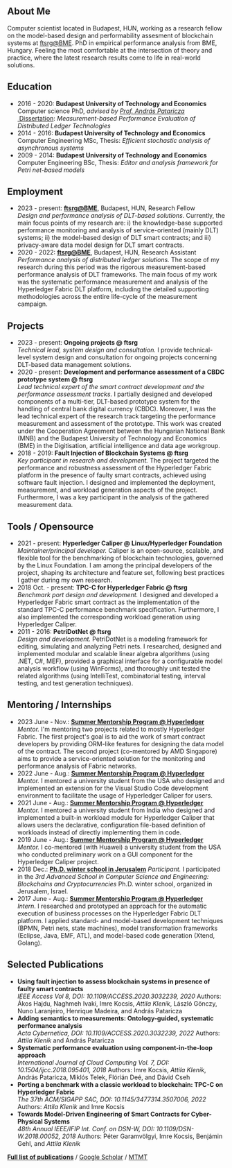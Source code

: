 ## <i class="fas fa-user fa-fw"></i> About Me
Computer scientist located in Budapest, HUN, working as a research fellow on the model-based design and performability assesment of blockchain systems at [ftsrg@BME](https://ftsrg.mit.bme.hu/en/).
PhD in empirical performance analysis from BME, Hungary.
Feeling the most comfortable at the intersection of theory and practice, where the latest research results come to life in real-world solutions.

## <i class="fas fa-graduation-cap fa-fw"></i> Education
- 2016 - 2020: **Budapest University of Technology and Economics**  
  Computer science PhD, _advised by [Prof. András Pataricza](http://www.mit.bme.hu/general/staff/pataric)_  
  [<i class="fas fa-file-alt"></i>&nbsp;Dissertation](http://hdl.handle.net/10890/18724): _Measurement-based Performance Evaluation of Distributed Ledger Technologies_
- 2014 - 2016: **Budapest University of Technology and Economics**  
  Computer Engineering MSc, Thesis: _Efficient stochastic analysis of asynchronous systems_
- 2009 - 2014: **Budapest University of Technology and Economics**  
  Computer Engineering BSc, Thesis: _Editor and analysis framework for Petri net-based models_

## <i class="fas fa-briefcase fa-fw"></i> Employment
- 2023 - present: **[ftsrg@BME](https://ftsrg.mit.bme.hu/en/)**, Budapest, HUN, Research Fellow  
  _Design and performance analysis of DLT-based solutions._ Currently, the main focus points of my research are: i) the knowledge-base supported performance monitoring and analysis of service-oriented (mainly DLT) systems; ii) the model-based design of DLT smart contracts; and iii) privacy-aware data model design for DLT smart contracts.
- 2020 - 2022: **[ftsrg@BME](https://ftsrg.mit.bme.hu/en/)**, Budapest, HUN, Research Assistant  
  _Performance analysis of distributed ledger solutions._ The scope of my research during this period was the rigorous measurement-based performance analysis of DLT frameworks. The main focus of my work was the systematic performance measurement and analysis of the Hyperledger Fabric DLT platform, including the detailed supporting methodologies across the entire life-cycle of the measurement campaign.

## <i class="fas fa-solid fa-brackets-curly fa-fw"></i> Projects
- 2023 - present: **Ongoing projects @ ftsrg**  
  _Technical lead, system design and consultation._ I provide technical-level system design and consultation for ongoing projects concerning DLT-based data management solutions.
- 2020 - present: **Development and performance assessment of a CBDC prototype system @ ftsrg**  
  _Lead technical expert of the smart contract development and the performance assessment tracks._ I partially designed and developed components of a multi-tier, DLT-based prototype system for the handling of central bank digital currency (CBDC). Moreover, I was the lead technical expert of the research track targeting the performance measurement and assessment of the prototype. This work was created under the Cooperation Agreement between the Hungarian National Bank (MNB) and the Budapest University of Technology and Economics (BME) in the Digitisation, artificial intelligence and data age workgroup.
- 2018 - 2019: **Fault Injection of Blockchain Systems @ ftsrg**   
  _Key participant in research and development._ The project targeted the performance and robustness assessment of the Hyperledger Fabric platform in the presence of faulty smart contracts, achieved using software fault injection. I designed and implemented the deployment, measurement, and workload generation aspects of the project. Furthermore, I was a key participant in the analysis of the gathered measurement data.

## <i class="fas fa-desktop fa-fw"></i> Tools / Opensource
- 2021 - present: **Hyperledger Caliper @ Linux/Hyperledger Foundation** [<i class="fab fa-github"></i>](https://github.com/hyperledger/caliper) 
  _Maintainer/principal developer._ Caliper is an open-source, scalable, and flexible tool for the benchmarking of blockchain technologies, governed by the Linux Foundation. I am among the principal developers of the project, shaping its architecture and feature set, following best practices I gather during my own research.
- 2018 Oct. - present: **TPC-C for Hyperledger Fabric @ ftsrg** [<i class="fab fa-github"></i>](https://github.com/ftsrg/blockchain-benchmarks-tpcc) [<i class="fas fa-file-alt"></i>](https://dl.acm.org/doi/10.1145/3477314.3507006)  
  _Benchmark port design and development._ I designed and developed a Hyperledger Fabric smart contract as the implementation of the standard TPC-C performance benchmark specification. Furthermore, I also implemented the corresponding workload generation using Hyperledger Caliper.
- 2011 - 2016: **PetriDotNet @ ftsrg** [<i class="fas fa-file-alt"></i>](https://inf.mit.bme.hu/research/tools/petridotnet) [<i class="fas fa-file-alt"></i>](publications/fmcad2017.pdf) [<i class="fas fa-video"></i>](https://oc-presentation.ltcc.tuwien.ac.at/engage/theodul/ui/core.html?id=c658c37e-ae70-11e7-a0dd-bb49f3cb440c)  
  _Design and development._ PetriDotNet is a modeling framework for editing, simulating and analyzing Petri nets. I researched, designed and implemented modular and scalable linear algebra algorithms (using .NET, C\#, MEF), provided a graphical interface for a configurable model analysis workflow (using WinForms), and thoroughly unit tested the related algorithms (using IntelliTest, combinatorial testing, interval testing, and test generation techniques).

## <i class="fas fa-globe fa-fw"></i> Mentoring / Internships
- 2023 June - Nov.: **[Summer Mentorship Program @ Hyperledger](https://wiki.hyperledger.org/display/INTERN)**  
  _Mentor._ I'm mentoring two projects related to mostly Hyperledger Fabric. The first project's goal is to aid the work of smart contract developers by providing ORM-like features for designing the data model of the contract. The second project (co-mentored by AMD Singapore) aims to provide a service-oriented solution for the monitoring and performance analysis of Fabric networks.
- 2022 June - Aug.: **[Summer Mentorship Program @ Hyperledger](https://wiki.hyperledger.org/display/INTERN)**  
  _Mentor._ I mentored a university student from the USA who designed and implemented an extension for the Visual Studio Code development environment to facilitate the usage of Hyperledger Caliper for users.
- 2021 June - Aug.: **[Summer Mentorship Program @ Hyperledger](https://wiki.hyperledger.org/display/INTERN)**  
  _Mentor._ I mentored a university student from India who designed and implemented a built-in workload module for Hyperledger Caliper that allows users the declarative, configuration file-based definition of workloads instead of directly implementing them in code.
- 2019 June - Aug.: **[Summer Mentorship Program @ Hyperledger](https://wiki.hyperledger.org/display/INTERN)**  
  _Mentor._ I co-mentored (with Huawei) a university student from the USA who conducted preliminary work on a GUI component for the Hyperledger Caliper project.
- 2018 Dec.: **[Ph.D. winter school in Jerusalem](https://iias.huji.ac.il/event/3rd-winter-school-computer-science-and-engineering-blockchains-and-cryptocurrencies)**
  _Participant._ I participated in the _3rd Advanced School in Computer Science and Engineering: Blockchains and Cryptocurrencies_ Ph.D. winter school, organized in Jerusalem, Israel.
- 2017 June - Aug.: **[Summer Mentorship Program @ Hyperledger](https://wiki.hyperledger.org/display/INTERN)**  
  _Intern._ I researched and prototyped an approach for the automatic execution of business processes on the Hyperledger Fabric DLT platform. I applied standard- and model-based development techniques (BPMN, Petri nets, state machines), model transformation frameworks (Eclipse, Java, EMF, ATL), and model-based code generation (Xtend, Golang).

## <i class="fas fa-file-alt fa-fw"></i> Selected Publications
- **Using fault injection to assess blockchain systems in presence of faulty smart contracts**  
  _IEEE Access Vol 8, DOI: 10.1109/ACCESS.2020.3032239, 2020_
  Authors: Ákos Hajdu, Naghmeh Ivaki, Imre Kocsis, _Attila Klenik_, László Gönczy, Nuno Laranjeiro, Henrique Madeira, and András Pataricza
- **Adding semantics to measurements: Ontology-guided, systematic performance analysis**  
  _Acta Cybernetica, DOI: 10.1109/ACCESS.2020.3032239, 2022_
  Authors: _Attila Klenik_ and András Pataricza
- **Systematic performance evaluation using component-in-the-loop approach**  
  _International Journal of Cloud Computing Vol. 7, DOI: 10.1504/ijcc.2018.095401, 2018_
  Authors: Imre Kocsis, _Attila Klenik_, András Pataricza, Miklós Telek, Flórián Deé, and Dávid Cseh
- **Porting a benchmark with a classic workload to blockchain: TPC-C on Hyperledger Fabric**  
  _The 37th ACM/SIGAPP SAC, DOI: 10.1145/3477314.3507006, 2022_
  Authors: _Attila Klenik_ and Imre Kocsis
- **Towards Model-Driven Engineering of Smart Contracts for Cyber-Physical Systems**  
  _48th Annual IEEE/IFIP Int. Conf. on DSN-W, DOI: 10.1109/DSN-W.2018.00052, 2018_
  Authors: Péter Garamvölgyi, Imre Kocsis, Benjámin Gehl, and _Attila Klenik_


**[Full list of publications](publications.html)** / [Google Scholar](https://scholar.google.hu/citations?user=l9E8dTQAAAAJ) / [MTMT](https://m2.mtmt.hu/gui2/?type=authors&mode=browse&sel=10056599)